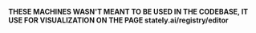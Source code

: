 **THESE MACHINES WASN'T MEANT TO BE USED IN THE CODEBASE, IT USE FOR VISUALIZATION ON THE PAGE stately.ai/registry/editor**
